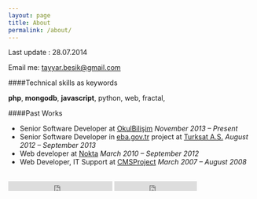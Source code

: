 ```yaml
---
layout: page
title: About
permalink: /about/
---
```

Last update : 28.07.2014

Email me: [tayyar.besik@gmail.com](mailto:tayyar.besik@gmail.com)

####Technical skills as keywords
  
  **php**, **mongodb**, **javascript**, python, web, fractal, 
      

####Past Works 

- Senior Software Developer at [OkulBilişim](http://okulbilisim.com) _November 2013 – Present_
- Senior Software Developer in [eba.gov.tr](http://www.eba.gov.tr/) project at [Turksat A.S.](http://turksat.com.tr) _August 2012 – September 2013_
- Web developer at [Nokta](http://nokta.com) _March 2010 – September 2012_
- Web Developer, IT Support at [CMSProject](http://cmsproject.org/) _March 2007 – August 2008_

<br>
<iframe src="http://platform.twitter.com/widgets/follow_button.html?button=null&amp;text_color=null&amp;link_color=null&amp;preview=true&amp;screen_name=htayyar&amp;bg=light&amp;show_count=true&amp;lang=tr" allowtransparency="true" frameborder="0" scrolling="no" class="twitter-follow-button" style="display:inline-block;width:212px; height: 20px;margin:0 auto">
</iframe> <iframe src="http://ghbtns.com/github-btn.html?user=hasantayyar&amp;type=follow&amp;count=true" height="20" width="168" frameborder="0" scrolling="0" style="width:168px;height:20px;display:inline-block;" allowtransparency="true"></iframe>
<br>
 
</div>
</div>